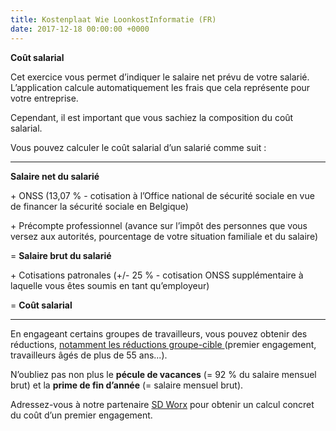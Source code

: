 ```yaml
---
title: Kostenplaat Wie LoonkostInformatie (FR)
date: 2017-12-18 00:00:00 +0000
---
```

**Coût salarial**

Cet exercice vous permet d’indiquer le salaire net prévu de votre salarié. L’application calcule automatiquement les frais que cela représente pour votre entreprise.

Cependant, il est important que vous sachiez la composition du coût salarial.

Vous pouvez calculer le coût salarial d’un salarié comme suit :

---

**Salaire net du salarié**

\+ ONSS (13,07 % - cotisation à l’Office national de sécurité sociale en vue de financer la sécurité sociale en Belgique)

\+ Précompte professionnel (avance sur l’impôt des personnes que vous versez aux autorités, pourcentage de votre situation familiale et du salaire)

= **Salaire brut du salarié**

\+ Cotisations patronales (+/- 25 % - cotisation ONSS supplémentaire à laquelle vous êtes soumis en tant qu’employeur)

= **Coût salarial**

---

En engageant certains groupes de travailleurs, vous pouvez obtenir des réductions, [notamment les réductions groupe-cible ](https://www.socialsecurity.be/employer/instructions/dmfa/fr/latest/instructions/deductions/structuralreduction_targetgroupreductions/firstengagments.html#h21)(premier engagement, travailleurs âgés de plus de 55 ans...).

N’oubliez pas non plus le **pécule de vacances** (= 92 % du salaire mensuel brut) et la **prime de fin d’année** (= salaire mensuel brut).

Adressez-vous à notre partenaire [SD Worx](https://www.sdworx.be/fr-be/entrepreneurs-debutants/offre/services/engager-du-personnel) pour obtenir un calcul concret du coût d’un premier engagement.
